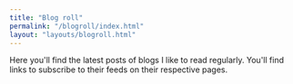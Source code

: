 ```yaml
---
title: "Blog roll"
permalink: "/blogroll/index.html"
layout: "layouts/blogroll.html"
---
```


Here you'll find the latest posts of blogs I like to read regularly. You'll find links to subscribe to their feeds on their respective pages.
